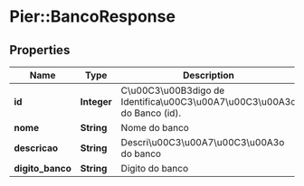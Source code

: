 # Pier::BancoResponse

## Properties
Name | Type | Description | Notes
------------ | ------------- | ------------- | -------------
**id** | **Integer** | C\u00C3\u00B3digo de Identifica\u00C3\u00A7\u00C3\u00A3o do Banco (id). | [optional] 
**nome** | **String** | Nome do banco | [optional] 
**descricao** | **String** | Descri\u00C3\u00A7\u00C3\u00A3o do banco | [optional] 
**digito_banco** | **String** | Digito do banco | [optional] 



